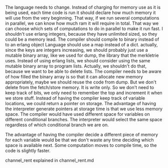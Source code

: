 The language needs to change. Instead of charging for memory use as it is being used, each time code is run it should declare how much memory it will use from the very beginning.
That way, if we run several computations in parallel, we can know how much ram it will require in total.
That way we can choose which sets of computations to do in parallel to make it run fast.
I shouldn't use erlang integers, because they have unlimited sized, so they could be a memory lead.
The compiler should compile to binary instead of to an erlang object
Language should use a map instead of a dict. actually, since the keys are integers increasing, we should probably just use a mutable binary array, like we used for dump, the library that the merkletrie uses.
Instead of using erlang lists, we should consider using the same mutable binary array to program lists. Actually, we shouldn't do that, because we want to be able to delete lists.
The compiler needs to be aware of how filled the binary array is so that it can allocate new memory appropriately, maybe we should reuse the code from dump. But we don't delete from the fetch/store memory. It is write only. So we don't need to keep track of bits, we only need to remember the top and increment it when we store stuff.
Instead of having the compiler keep track of variable locations, we could return a pointer on storage.
The advantage of having the interpreter generate pointers at storage time is that we use less memory space. The compiler would have used different space for variables on different conditional branches. The interpreter would select the same space regardless of which conditional branch we are on.

The advantage of having the compiler decide a different piece of memory for each variable would be that we don't waste any time deciding which space is available next.
Some computation moves to compile time, so the code is slightly faster.

channel_rent explained in channel_rent.md